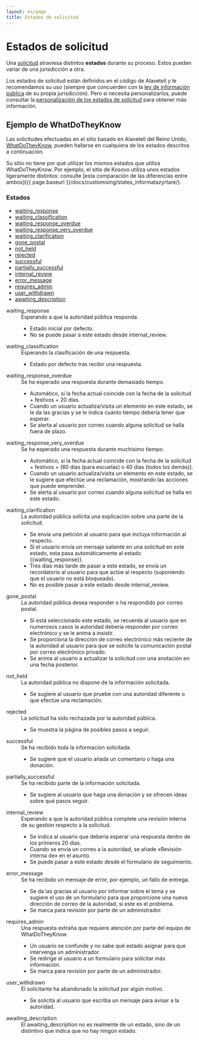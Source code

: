 ```yaml
---
layout: es/page
title: Estados de solicitud
---
```


# Estados de solicitud

<p class="lead">
  Una <a href="{{ page.baseurl }}/docs/glossary/#request" class="glossary__link">solicitud</a>
  atraviesa distintos <strong>estados</strong> durante su proceso. Estos pueden variar
  de una jurisdicción a otra.
</p>

Los estados de solicitud están definidos en el código de Alaveteli y le recomendamos su
uso (siempre que concuerden con la <a href="{{ page.baseurl }}/docs/glossary/#foi"
class="glossary__link">ley de información pública</a> de su propia jurisdicción). Pero si necesita
personalizarlos, puede consultar la
<a href="{{ page.baseurl }}/docs/customising/themes/#customising-the-request-states">personalización de los estados de solicitud</a>
para obtener más información.

## Ejemplo de WhatDoTheyKnow

Las solicitudes efectuadas en el sitio basado en Alaveteli del Reino Unido, [WhatDoTheyKnow](https://www.whatdotheyknow.com),
pueden hallarse en cualquiera de los estados descritos a continuación.

Su sitio no tiene por qué utilizar los mismos estados que utiliza WhatDoTheyKnow. Por ejemplo,
el sitio de Kosovo utiliza unos estados ligeramente distintos: consulte
[esta comparación de las diferencias entre ambos]({{ page.baseurl }}/docs/customising/states_informatazyrtare/).

### Estados

<ul class="definitions">
  <li><a href="#waiting_response">waiting_response</a></li>
  <li><a href="#waiting_classification">waiting_classification</a></li>
  <li><a href="#waiting_response_overdue">waiting_response_overdue</a></li>
  <li><a href="#waiting_response_very_overdue">waiting_response_very_overdue</a></li>
  <li><a href="#waiting_clarification">waiting_clarification</a></li>
  <li><a href="#gone_postal">gone_postal</a></li>
  <li><a href="#not_held">not_held</a></li>
  <li><a href="#rejected">rejected</a></li>
  <li><a href="#successful">successful</a></li>
  <li><a href="#partially_successful">partially_successful</a></li>
  <li><a href="#internal_review">internal_review</a></li>
  <li><a href="#error_message">error_message</a></li>
  <li><a href="#requires_admin">requires_admin</a></li>
  <li><a href="#user_withdrawn">user_withdrawn</a></li>
  <li><a href="#awaiting_description">awaiting_description</a></li>
</ul>


<dl class="glossary">

  <dt>
    <a name="waiting_response">waiting_response</a>
  </dt>
  <dd>
    Esperando a que la autoridad pública responda.
    <ul>
      <li>Estado inicial por defecto.</li>
      <li>No se puede pasar a este estado desde internal_review.</li>
    </ul>
  </dd>

  <dt>
    <a name="waiting_classification">waiting_classification</a>
  </dt>
  <dd>
    Esperando la clasificación de una respuesta.
    <ul>
      <li>Estado por defecto tras recibir una respuesta.</li>
    </ul>
  </dd>

  <dt>
    <a name="waiting_response_overdue">waiting_response_overdue</a>
  </dt>
  <dd>
    Se ha esperado una respuesta durante demasiado tiempo.
    <ul>
      <li>Automático, si la fecha actual coincide con la fecha de la solicitud + festivos + 20 días.</li>
      <li>Cuando un usuario actualiza/visita un elemento en este estado, se le da las gracias y se le indica cuánto tiempo debería tener que esperar.</li>
      <li>Se alerta al usuario por correo cuando alguna solicitud se halla fuera de plazo.</li>
    </ul>
  </dd>

  <dt>
    <a name="waiting_response_very_overdue">waiting_response_very_overdue</a>
  </dt>
  <dd>
    Se ha esperado una respuesta durante muchísimo tiempo.
    <ul>
      <li>Automático, si la fecha actual coincide con la fecha de la solicitud + festivos + (60 días (para escuelas) o 40 días (todos los demás)).</li>
      <li>Cuando un usuario actualiza/visita un elemento en este estado, se le sugiere que efectúe una reclamación, mostrando las acciones que puede emprender.</li>
      <li>Se alerta al usuario por correo cuando alguna solicitud se halla en este estado.</li>
    </ul>
  </dd>

  <dt>
    <a name="waiting_clarification">waiting_clarification</a>
  </dt>
  <dd>
    La autoridad pública solicita una explicación sobre una parte de la solicitud.
    <ul>
      <li>Se envía una petición al usuario para que incluya información al respecto.</li>
      <li>Si el usuario envía un mensaje saliente en una solicitud en este estado, esta pasa automáticamente al estado {{waiting_response}}.</li>
      <li>Tres días más tarde de pasar a este estado, se envía un recordatorio al usuario para que actúe al respecto (suponiendo que el usuario no está bloqueado).</li>
      <li>No es posible pasar a este estado desde internal_review.</li>
    </ul>
  </dd>

  <dt>
    <a name="gone_postal">gone_postal</a>
  </dt>
  <dd>
    La autoridad pública desea responder o ha respondido por correo postal.
    <ul>
      <li>Si está seleccionado este estado, se recuerda al usuario que en numerosos casos la autoridad debería responder por correo electrónico y se le anima a insistir.</li>
      <li>Se proporciona la dirección de correo electrónico más reciente de la autoridad al usuario para que se solicite la comunicación postal por correo electrónico privado.</li>
      <li>Se anima al usuario a actualizar la solicitud con una anotación en una fecha posterior.</li>
    </ul>
  </dd>

  <dt>
    <a name="not_held">not_held</a>
  </dt>
  <dd>
    La autoridad pública no dispone de la información solicitada.
    <ul>
      <li>Se sugiere al usuario que pruebe con una autoridad diferente o que efectúe una reclamación.</li>
    </ul>
  </dd>

  <dt>
    <a name="rejected">rejected</a>
  </dt>
  <dd>
    La solicitud ha sido rechazada por la autoridad pública.
    <ul>
      <li>Se muestra la página de posibles pasos a seguir.</li>
    </ul>
  </dd>


  <dt>
    <a name="successful">successful</a>
  </dt>
  <dd>
    Se ha recibido toda la información solicitada.
    <ul>
      <li>Se sugiere que el usuario añada un comentario o haga una donación.</li>
    </ul>
  </dd>


  <dt>
    <a name="partially_successful">partially_successful</a>
  </dt>
  <dd>
    Se ha recibido parte de la información solicitada.
    <ul>
      <li>Se sugiere al usuario que haga una donación y se ofrecen ideas sobre qué pasos seguir.</li>
    </ul>
  </dd>

  <dt>
    <a name="internal_review">internal_review</a>
  </dt>
  <dd>
    Esperando a que la autoridad pública complete una revisión interna de su gestión respecto a la solicitud.
    <ul>
      <li>Se indica al usuario que debería esperar una respuesta dentro de los primeros 20 días.</li>
      <li>Cuando se envía un correo a la autoridad, se añade «Revisión interna de» en el asunto.</li>
      <li>Se puede pasar a este estado desde el formulario de seguimiento.</li>
    </ul>
  </dd>

  <dt>
    <a name="error_message">error_message</a>
  </dt>
  <dd>
    Se ha recibido un mensaje de error, por ejemplo, un fallo de entrega.
    <ul>
    <li>Se da las gracias al usuario por informar sobre el tema y se sugiere el uso de un formulario para que proporcione una nueva dirección de correo de la autoridad, si este es el problema.</li>
    <li>Se marca para revisión por parte de un administrador.</li>
    </ul>
  </dd>

  <dt>
    <a name="requires_admin">requires_admin</a>
  </dt>
  <dd>
    Una respuesta extraña que requiere atención por parte del equipo de WhatDoTheyKnow.
    <ul>
    <li>Un usuario se confunde y no sabe qué estado asignar para que intervenga un administrador.</li>
    <li>Se redirige al usuario a un formulario para solicitar más información.</li>
    <li>Se marca para revisión por parte de un administrador.</li>
    </ul>
  </dd>

  <dt>
    <a name="user_withdrawn">user_withdrawn</a>
  </dt>
  <dd>
    El solicitante ha abandonado la solicitud por algún motivo.
    <ul>
      <li>Se solicita al usuario que escriba un mensaje para avisar a la autoridad.</li>
    </ul>
  </dd>

  <dt>
    <a name="awaiting_description">awaiting_description</a>
  </dt>
  <dd>
    El awaiting_description no es realmente de un estado, sino de un distintivo que indica que no hay ningún estado.
  </dd>

</dl>

